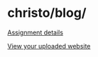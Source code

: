 # christo/blog/

[Assignment details](/homework/blog)

[View your uploaded website](https://mpaulweeks.github.io/cfc2017/students/christo/blog/)
